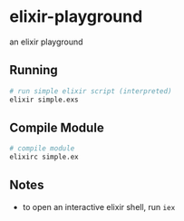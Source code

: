# elixir-playground

an elixir playground


## Running

```bash
# run simple elixir script (interpreted)
elixir simple.exs
```

## Compile Module

```bash
# compile module
elixirc simple.ex
```

## Notes

- to open an interactive elixir shell, run `iex`
